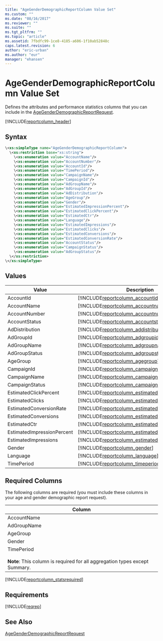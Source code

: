 ```yaml
---
title: "AgeGenderDemographicReportColumn Value Set"
ms.custom: ""
ms.date: "08/16/2017"
ms.reviewer: ""
ms.suite: ""
ms.tgt_pltfrm: ""
ms.topic: "article"
ms.assetid: 7fbdfc99-1ce8-4185-a606-1f10ab52848c
caps.latest.revision: 6
author: "eric-urban"
ms.author: "eur"
manager: "ehansen"
---
```

# AgeGenderDemographicReportColumn Value Set
Defines the attributes and performance statistics columns that you can include in the [AgeGenderDemographicReportRequest](../reporting-api/agegenderdemographicreportrequest-data-object.md).

[!INCLUDE[reportcolumn_header](../reporting-api/includes/reportcolumn-header.md)]
## Syntax

```xml
\<xs:simpleType name="AgeGenderDemographicReportColumn">
  \<xs:restriction base="xs:string">
    \<xs:enumeration value="AccountName"/>
    \<xs:enumeration value="AccountNumber"/>
    \<xs:enumeration value="AccountId"/>
    \<xs:enumeration value="TimePeriod"/>
    \<xs:enumeration value="CampaignName"/>
    \<xs:enumeration value="CampaignId"/>
    \<xs:enumeration value="AdGroupName"/>
    \<xs:enumeration value="AdGroupId"/>
    \<xs:enumeration value="AdDistribution"/>
    \<xs:enumeration value="AgeGroup"/>
    \<xs:enumeration value="Gender"/>
    \<xs:enumeration value="EstimatedImpressionPercent"/>
    \<xs:enumeration value="EstimatedClickPercent"/>
    \<xs:enumeration value="EstimatedCtr"/>
    \<xs:enumeration value="Language"/>
    \<xs:enumeration value="EstimatedImpressions"/>
    \<xs:enumeration value="EstimatedClicks"/>
    \<xs:enumeration value="EstimatedConversions"/>
    \<xs:enumeration value="EstimatedConversionRate"/>
    \<xs:enumeration value="AccountStatus"/>
    \<xs:enumeration value="CampaignStatus"/>
    \<xs:enumeration value="AdGroupStatus"/>
  \</xs:restriction>
\</xs:simpleType>
```

## Values

|Value|Description|
|---------|---------------|
|AccountId|[!INCLUDE[reportcolumn_accountid](../reporting-api/includes/reportcolumn-accountid.md)]|
|AccountName|[!INCLUDE[reportcolumn_accountname](../reporting-api/includes/reportcolumn-accountname.md)]|
|AccountNumber|[!INCLUDE[reportcolumn_accountnumber](../reporting-api/includes/reportcolumn-accountnumber.md)]|
|AccountStatus|[!INCLUDE[reportcolumn_accountstatus](../reporting-api/includes/reportcolumn-accountstatus.md)]|
|AdDistribution|[!INCLUDE[reportcolumn_addistribution](../reporting-api/includes/reportcolumn-addistribution.md)]|
|AdGroupId|[!INCLUDE[reportcolumn_adgroupid](../reporting-api/includes/reportcolumn-adgroupid.md)]|
|AdGroupName|[!INCLUDE[reportcolumn_adgroupname](../reporting-api/includes/reportcolumn-adgroupname.md)]|
|AdGroupStatus|[!INCLUDE[reportcolumn_adgroupstatus](../reporting-api/includes/reportcolumn-adgroupstatus.md)]|
|AgeGroup|[!INCLUDE[reportcolumn_agegroup](../reporting-api/includes/reportcolumn-agegroup.md)]|
|CampaignId|[!INCLUDE[reportcolumn_campaignid](../reporting-api/includes/reportcolumn-campaignid.md)]|
|CampaignName|[!INCLUDE[reportcolumn_campaignname](../reporting-api/includes/reportcolumn-campaignname.md)]|
|CampaignStatus|[!INCLUDE[reportcolumn_campaignstatus](../reporting-api/includes/reportcolumn-campaignstatus.md)]|
|EstimatedClickPercent|[!INCLUDE[reportcolumn_estimatedclickpercent](../reporting-api/includes/reportcolumn-estimatedclickpercent.md)]|
|EstimatedClicks|[!INCLUDE[reportcolumn_estimatedclicks](../reporting-api/includes/reportcolumn-estimatedclicks.md)]|
|EstimatedConversionRate|[!INCLUDE[reportcolumn_estimatedconversionrate](../reporting-api/includes/reportcolumn-estimatedconversionrate.md)]|
|EstimatedConversions|[!INCLUDE[reportcolumn_estimatedconversions](../reporting-api/includes/reportcolumn-estimatedconversions.md)]|
|EstimatedCtr|[!INCLUDE[reportcolumn_estimatedctr](../reporting-api/includes/reportcolumn-estimatedctr.md)]|
|EstimatedImpressionPercent|[!INCLUDE[reportcolumn_estimatedimpressionpercent](../reporting-api/includes/reportcolumn-estimatedimpressionpercent.md)]|
|EstimatedImpressions|[!INCLUDE[reportcolumn_estimatedimpressions](../reporting-api/includes/reportcolumn-estimatedimpressions.md)]|
|Gender|[!INCLUDE[reportcolumn_gender](../reporting-api/includes/reportcolumn-gender.md)]|
|Language|[!INCLUDE[reportcolumn_language](../reporting-api/includes/reportcolumn-language.md)]|
|TimePeriod|[!INCLUDE[reportcolumn_timeperiod](../reporting-api/includes/reportcolumn-timeperiod.md)]|

## <a name="requiredcolumns"></a>Required Columns
The following columns are required (you must include these columns in your age and gender demographic report request).

|Column|
|----------|
|AccountName|
|AdGroupName|
|AgeGroup|
|Gender|
|TimePeriod<br /><br />**Note**: This column is required for all aggregation types except Summary.|
[!INCLUDE[reportcolumn_statsrequired](../reporting-api/includes/reportcolumn-statsrequired.md)]
## Requirements
[!INCLUDE[reqrep](../reporting-api/includes/reqrep.md)]
## See Also
[AgeGenderDemographicReportRequest](../reporting-api/agegenderdemographicreportrequest-data-object.md)

